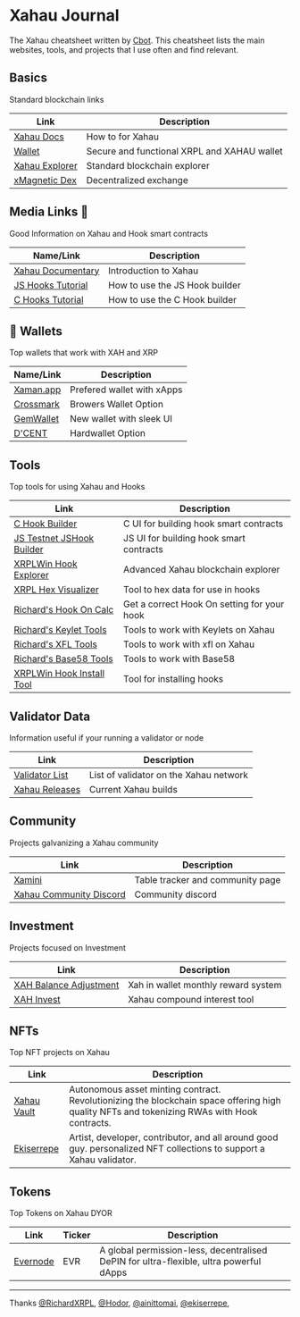 # Xahau Journal
The Xahau cheatsheet written by [Cbot](https://x.com/Cbot_Xrpl). This cheatsheet lists the main websites, tools, and projects that I use often and find relevant.

## Basics
Standard blockchain links

|Link|Description|
|-----------|-------|
|[Xahau Docs](https://docs.xahau.network/)|How to for Xahau|
|[Wallet](https://xaman.app/)| Secure and functional XRPL and XAHAU wallet|
|[Xahau Explorer](https://xahauexplorer.com/)| Standard blockchain explorer|
|[xMagnetic Dex](https://xmagnetic.org/?network=xahau)| Decentralized exchange|




## Media Links 🎥
Good Information on Xahau and Hook smart contracts

| Name/Link                          | Description                                          |
|-------------------------------|-----------------------------------------------|
| [Xahau Documentary ](https://www.youtube.com/watch?v=4pruN6sWJho) | Introduction to Xahau|
| [JS Hooks Tutorial](https://www.youtube.com/watch?v=uX7bR2VZAp8) | How to use the JS Hook builder |
| [C Hooks Tutorial](https://www.youtube.com/watch?v=XgQx49K81do) | How to use the C Hook builder|


## 👛 Wallets
Top wallets that work with XAH and XRP

| Name/Link                          | Description                                          |
|-------------------------------|-----------------------------------------------|
| [Xaman.app](https://xaman.app/)               |Prefered wallet with xApps|
| [Crossmark](https://crossmark.io/)                | Browers Wallet Option|
| [GemWallet](https://gemwallet.app/)                | New wallet with sleek UI|
| [D'CENT](https://www.dcentwallet.com/)               |Hardwallet Option|



## Tools
Top tools for using Xahau and Hooks

|Link|Description|
|-----------|-------|
|[C Hook Builder](https://hooks.xrpl.org/)| C UI for building hook smart contracts|
|[JS Testnet JSHook Builder](https://jshooks-builder.xahau.network/develop)| JS UI for building hook smart contracts|
|[XRPLWin Hook Explorer](https://xahau-testnet.xrplwin.com/)|Advanced Xahau blockchain explorer|
|[XRPL Hex Visualizer](https://transia-rnd.github.io/xrpl-hex-visualizer/)| Tool to hex data for use in hooks|
|[Richard's Hook On Calc](https://richardah.github.io/xrpl-binary-visualizer/)| Get a correct Hook On setting for your hook|
|[Richard's Keylet Tools](https://richardah.github.io/xrpl-keylet-tools/)| Tools to work with Keylets on Xahau|
|[Richard's XFL Tools](https://richardah.github.io/xfl-tools/)| Tools to work with xfl on Xahau|
|[Richard's Base58 Tools](https://richardah.github.io/xrpl-base58-tool/)| Tools to work with Base58|
|[XRPLWin Hook Install Tool](https://xahau-testnet.xrplwin.com/tools/hook/from-hash)| Tool for installing hooks|

## Validator Data
Information useful if your running a validator or node

|Link|Description|
|-----------|-------|
|[Validator List](https://xahauexplorer.com/validators)|List of validator on the Xahau network|
|[Xahau Releases](https://build.xahau.tech/)|Current Xahau builds|


## Community 
Projects galvanizing a Xahau community 

|Link|Description|
|-----------|-------|
|[Xamini](https://xamini.io/)| Table tracker and community page|
|[Xahau Community Discord](https://discord.gg/hhVDGgEgAd)| Community discord|

## Investment
Projects focused on Investment 

|Link|Description|
|-----------|-------|
|[XAH Balance Adjustment](https://help.xaman.app/app/all-about-xapps/xahau-xapps/balance-adjustment)| Xah in wallet monthly reward system|
|[XAH Invest](https://xahinvest.com/)| Xahau compound interest tool|

## NFTs
Top NFT projects on Xahau 

|Link|Description|
|-----------|------|
|[Xahau Vault](https://x.com/xahau_vault)| Autonomous asset minting contract. Revolutionizing the blockchain space offering high quality NFTs and tokenizing RWAs with Hook contracts.|
|[Ekiserrepe](https://ekiserrepe.com/my-nft-collections/)| Artist, developer, contributor, and all around good guy. personalized NFT collections to support a Xahau validator.|

## Tokens
Top Tokens on Xahau DYOR


|Link|Ticker|Description|
|-----------|-------|------|
|[Evernode](https://www.evernode.org/)|EVR|A global permission-less, decentralised DePIN for ultra-flexible, ultra powerful dApps|


---



Thanks [@RichardXRPL](https://x.com/RichardXRPL), [@Hodor](https://x.com/Hodor), [@ainittomai](https://x.com/ainittomai), [@ekiserrepe](https://x.com/ekiserrepe),



